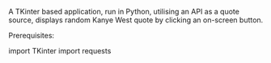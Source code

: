 A TKinter based application, run in Python, utilising an API as a quote source, displays random Kanye West quote by clicking an on-screen button.

Prerequisites:

import TKinter
import requests
